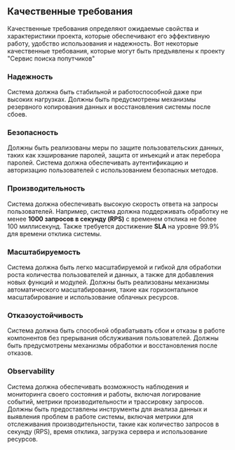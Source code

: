## Качественные требования

Качественные требования определяют ожидаемые свойства и характеристики проекта, которые обеспечивают его эффективную работу, удобство использования и надежность. Вот некоторые качественные требования, которые могут быть предъявлены к проекту "Сервис поиска попутчиков"

### **Надежность**
Система должна быть стабильной и работоспособной даже при высоких нагрузках. Должны быть предусмотрены механизмы резервного копирования данных и восстановления системы после сбоев.

### **Безопасность**
Должны быть реализованы меры по защите пользовательских данных, таких как хэширование паролей, защита от инъекций и атак перебора паролей. Система должна обеспечивать аутентификацию и авторизацию пользователей с использованием безопасных методов.

### **Производительность**
Система должна обеспечивать высокую скорость ответа на запросы пользователей. Например, система должна поддерживать обработку не менее **1000 запросов в секунду (RPS)** с временем отклика не более 100 миллисекунд. Также требуется достижение **SLA** на уровне 99.9% для времени отклика системы.

### **Масштабируемость**
Система должна быть легко масштабируемой и гибкой для обработки роста количества пользователей и данных, а также для добавления новых функций и модулей. Должны быть реализованы механизмы автоматического масштабирования, такие как горизонтальное масштабирование и использование облачных ресурсов.

### **Отказоустойчивость**
Система должна быть способной обрабатывать сбои и отказы в работе компонентов без прерывания обслуживания пользователей. Должны быть предусмотрены механизмы обработки и восстановления после отказов.

### **Observability**
Система должна обеспечивать возможность наблюдения и мониторинга своего состояния и работы, включая логирование событий, метрики производительности и трассировку запросов. Должны быть предоставлены инструменты для анализа данных и выявления проблем в работе системы, включая метрики для отслеживания производительности, такие как количество запросов в секунду (RPS), время отклика, загрузка сервера и использование ресурсов.
